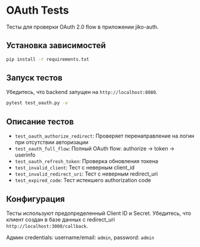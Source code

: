 # OAuth Tests

Тесты для проверки OAuth 2.0 flow в приложении jiko-auth.

## Установка зависимостей

```bash
pip install -r requirements.txt
```

## Запуск тестов

Убедитесь, что backend запущен на `http://localhost:8080`.

```bash
pytest test_oauth.py -v
```

## Описание тестов

- `test_oauth_authorize_redirect`: Проверяет перенаправление на логин при отсутствии авторизации
- `test_oauth_full_flow`: Полный OAuth flow: authorize -> token -> userinfo
- `test_oauth_refresh_token`: Проверка обновления токена
- `test_invalid_client`: Тест с неверным client_id
- `test_invalid_redirect_uri`: Тест с неверным redirect_uri
- `test_expired_code`: Тест истекшего authorization code

## Конфигурация

Тесты используют предопределенный Client ID и Secret. Убедитесь, что клиент создан в базе данных с redirect_uri `http://localhost:3000/callback`.

Админ credentials: username/email: `admin`, password: `admin`